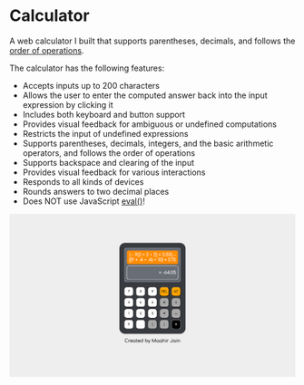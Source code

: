 # Calculator

A web calculator I built that supports parentheses, decimals, and follows the [order of operations](https://en.wikipedia.org/wiki/Order_of_operations).

The calculator has the following features:
- Accepts inputs up to 200 characters
- Allows the user to enter the computed answer back into the input expression by clicking it
- Includes both keyboard and button support
- Provides visual feedback for ambiguous or undefined computations
- Restricts the input of undefined expressions
- Supports parentheses, decimals, integers, and the basic arithmetic operators, and follows the order of operations
- Supports backspace and clearing of the input
- Provides visual feedback for various interactions
- Responds to all kinds of devices
- Rounds answers to two decimal places
- Does NOT use JavaScript [eval()](https://developer.mozilla.org/en-US/docs/Web/JavaScript/Reference/Global_Objects/eval)!

![Screenshot of Calculator](./screenshot.png)
